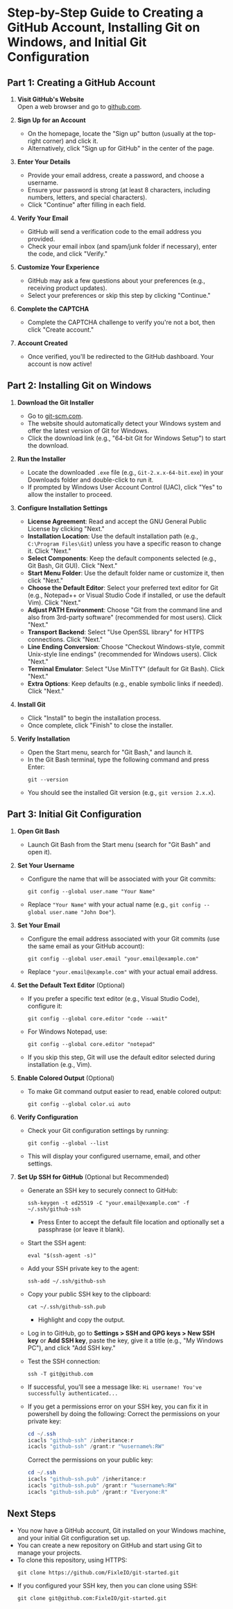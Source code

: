 # Step-by-Step Guide to Creating a GitHub Account, Installing Git on Windows, and Initial Git Configuration

## Part 1: Creating a GitHub Account

1. **Visit GitHub's Website**  
   Open a web browser and go to [github.com](https://github.com).

2. **Sign Up for an Account**  
   - On the homepage, locate the "Sign up" button (usually at the top-right corner) and click it.  
   - Alternatively, click "Sign up for GitHub" in the center of the page.

3. **Enter Your Details**  
   - Provide your email address, create a password, and choose a username.  
   - Ensure your password is strong (at least 8 characters, including numbers, letters, and special characters).  
   - Click "Continue" after filling in each field.

4. **Verify Your Email**  
   - GitHub will send a verification code to the email address you provided.  
   - Check your email inbox (and spam/junk folder if necessary), enter the code, and click "Verify."

5. **Customize Your Experience**  
   - GitHub may ask a few questions about your preferences (e.g., receiving product updates).  
   - Select your preferences or skip this step by clicking "Continue."

6. **Complete the CAPTCHA**  
   - Complete the CAPTCHA challenge to verify you're not a bot, then click "Create account."

7. **Account Created**  
   - Once verified, you'll be redirected to the GitHub dashboard. Your account is now active!

## Part 2: Installing Git on Windows

1. **Download the Git Installer**  
   - Go to [git-scm.com](https://git-scm.com/download/win).  
   - The website should automatically detect your Windows system and offer the latest version of Git for Windows.  
   - Click the download link (e.g., "64-bit Git for Windows Setup") to start the download.

2. **Run the Installer**  
   - Locate the downloaded `.exe` file (e.g., `Git-2.x.x-64-bit.exe`) in your Downloads folder and double-click to run it.  
   - If prompted by Windows User Account Control (UAC), click "Yes" to allow the installer to proceed.

3. **Configure Installation Settings**  
   - **License Agreement**: Read and accept the GNU General Public License by clicking "Next."  
   - **Installation Location**: Use the default installation path (e.g., `C:\Program Files\Git`) unless you have a specific reason to change it. Click "Next."  
   - **Select Components**: Keep the default components selected (e.g., Git Bash, Git GUI). Click "Next."  
   - **Start Menu Folder**: Use the default folder name or customize it, then click "Next."  
   - **Choose the Default Editor**: Select your preferred text editor for Git (e.g., Notepad++ or Visual Studio Code if installed, or use the default Vim). Click "Next."  
   - **Adjust PATH Environment**: Choose "Git from the command line and also from 3rd-party software" (recommended for most users). Click "Next."  
   - **Transport Backend**: Select "Use OpenSSL library" for HTTPS connections. Click "Next."  
   - **Line Ending Conversion**: Choose "Checkout Windows-style, commit Unix-style line endings" (recommended for Windows users). Click "Next."  
   - **Terminal Emulator**: Select "Use MinTTY" (default for Git Bash). Click "Next."  
   - **Extra Options**: Keep defaults (e.g., enable symbolic links if needed). Click "Next."

4. **Install Git**  
   - Click "Install" to begin the installation process.  
   - Once complete, click "Finish" to close the installer.

5. **Verify Installation**  
   - Open the Start menu, search for "Git Bash," and launch it.  
   - In the Git Bash terminal, type the following command and press Enter:  
     ```
     git --version
     ```  
   - You should see the installed Git version (e.g., `git version 2.x.x`).

## Part 3: Initial Git Configuration

1. **Open Git Bash**  
   - Launch Git Bash from the Start menu (search for "Git Bash" and open it).

2. **Set Your Username**  
   - Configure the name that will be associated with your Git commits:  
     ```
     git config --global user.name "Your Name"
     ```  
   - Replace `"Your Name"` with your actual name (e.g., `git config --global user.name "John Doe"`).

3. **Set Your Email**  
   - Configure the email address associated with your Git commits (use the same email as your GitHub account):  
     ```
     git config --global user.email "your.email@example.com"
     ```  
   - Replace `"your.email@example.com"` with your actual email address.

4. **Set the Default Text Editor** (Optional)  
   - If you prefer a specific text editor (e.g., Visual Studio Code), configure it:  
     ```
     git config --global core.editor "code --wait"
     ```  
   - For Windows Notepad, use:  
     ```
     git config --global core.editor "notepad"
     ```  
   - If you skip this step, Git will use the default editor selected during installation (e.g., Vim).

5. **Enable Colored Output** (Optional)  
   - To make Git command output easier to read, enable colored output:  
     ```
     git config --global color.ui auto
     ```

6. **Verify Configuration**  
   - Check your Git configuration settings by running:  
     ```
     git config --global --list
     ```  
   - This will display your configured username, email, and other settings.

7. **Set Up SSH for GitHub** (Optional but Recommended)  
   - Generate an SSH key to securely connect to GitHub:  
     ```
     ssh-keygen -t ed25519 -C "your.email@example.com" -f ~/.ssh/github-ssh
     ```  
     - Press Enter to accept the default file location and optionally set a passphrase (or leave it blank).  
   - Start the SSH agent:  
     ```
     eval "$(ssh-agent -s)"
     ```  
   - Add your SSH private key to the agent:  
     ```
     ssh-add ~/.ssh/github-ssh
     ```  
   - Copy your public SSH key to the clipboard:  
     ```
     cat ~/.ssh/github-ssh.pub
     ```  
     - Highlight and copy the output.  
   - Log in to GitHub, go to **Settings > SSH and GPG keys > New SSH key** or **Add SSH key**, paste the key, give it a title (e.g., "My Windows PC"), and click "Add SSH key."  
   - Test the SSH connection:  
     ```
     ssh -T git@github.com
     ```  
   - If successful, you'll see a message like: `Hi username! You've successfully authenticated...`

   - If you get a permissions error on your SSH key, you can fix it in powershell by doing the following:
     Correct the permissions on your private key:
     ```powershell
     cd ~/.ssh
     icacls "github-ssh" /inheritance:r
     icacls "github-ssh" /grant:r "%username%:RW"
     ```  

     Correct the permissions on your public key:
     ```powershell
     cd ~/.ssh
     icacls "github-ssh.pub" /inheritance:r
     icacls "github-ssh.pub" /grant:r "%username%:RW"
     icacls "github-ssh.pub" /grant:r "Everyone:R"
     ```

## Next Steps
- You now have a GitHub account, Git installed on your Windows machine, and your initial Git configuration set up.  
- You can create a new repository on GitHub and start using Git to manage your projects.  
- To clone this repository, using HTTPS:  
  ```
  git clone https://github.com/FixleIO/git-started.git
  ```  
- If you configured your SSH key, then you can clone using SSH:
  ```
  git clone git@github.com:FixleIO/git-started.git
  ``` 